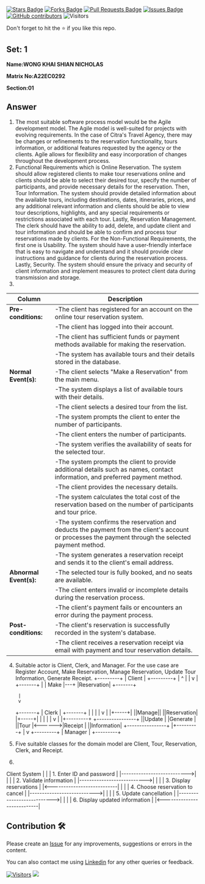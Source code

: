 <a href="https://github.com/drshahizan/learn-php/stargazers"><img src="https://img.shields.io/github/stars/drshahizan/learn-php" alt="Stars Badge"/></a>
<a href="https://github.com/drshahizan/learn-php/network/members"><img src="https://img.shields.io/github/forks/drshahizan/learn-php" alt="Forks Badge"/></a>
<a href="https://github.com/drshahizan/learn-php/pulls"><img src="https://img.shields.io/github/issues-pr/drshahizan/learn-php" alt="Pull Requests Badge"/></a>
<a href="https://github.com/drshahizan/learn-php/issues"><img src="https://img.shields.io/github/issues/drshahizan/learn-php" alt="Issues Badge"/></a>
<a href="https://github.com/drshahizan/learn-php/graphs/contributors"><img alt="GitHub contributors" src="https://img.shields.io/github/contributors/drshahizan/learn-php?color=2b9348"></a>
![Visitors](https://api.visitorbadge.io/api/visitors?path=https%3A%2F%2Fgithub.com%2Fdrshahizan%2Fsoftware-engineering&labelColor=%23d9e3f0&countColor=%23697689&style=flat)

Don't forget to hit the :star: if you like this repo.

## Set: 1

**Name:WONG KHAI SHIAN NICHOLAS** 

**Matrix No:A22EC0292**

**Section:01**

## Answer
1.  The most suitable software process model would be the Agile development model. The Agile model is well-suited for projects with evolving requirements. In the case of Citra's Travel Agency, there may be changes or refinements to the reservation functionality, tours information, or additional features requested by the agency or the clients. Agile allows for flexibility and easy incorporation of changes throughout the development process.
2.  Functional Requirements which is Online Reservation. The system should allow registered clients to make tour reservations online and clients should be able to select their desired tour, specify the number of participants, and provide necessary details for the reservation. Then, Tour Information. The system should provide detailed information about the available tours, including destinations, dates, itineraries, prices, and any additional relevant information and clients should be able to view tour descriptions, highlights, and any special requirements or restrictions associated with each tour. Lastly, Reservation Management. The clerk should have the ability to add, delete, and update client and tour information and should be able to confirm and process tour reservations made by clients. For the Non-Functional Requirements, the first one is Usability. The system should have a user-friendly interface that is easy to navigate and understand and it should provide clear instructions and guidance for clients during the reservation process. Lastly, Security. The system should ensure the privacy and security of client information and implement measures to protect client data during transmission and storage.
3.
| Column | Description |
|-----------------------------|----------------------------------|
| **Pre-conditions:**         |-The client has registered for an account on the online tour reservation system.|
|        |-The client has logged into their account.|
|        |-The client has sufficient funds or payment methods available for making the reservation.|
         |-The system has available tours and their details stored in the database.|
| **Normal Event(s):**        |-The client selects "Make a Reservation" from the main menu.|
|                             |-The system displays a list of available tours with their details.  |
|                             |-The client selects a desired tour from the list.  |
|                             |-The system prompts the client to enter the number of participants.  |
|                             |-The client enters the number of participants.  |
|                             |-The system verifies the availability of seats for the selected tour.  |
|                             |-The system prompts the client to provide additional details such as names, contact information, and preferred payment method.  |
|                             |-The client provides the necessary details.  |
|                             |-The system calculates the total cost of the reservation based on the number of participants and tour price.  |
|                             |-The system confirms the reservation and deducts the payment from the client's account or processes the payment through the selected payment method.  |
|                             |-The system generates a reservation receipt and sends it to the client's email address.  |
| **Abnormal Event(s):**      |-The selected tour is fully booked, and no seats are available.  |
|                             |-The client enters invalid or incomplete details during the reservation process.  |
|                             |-The client's payment fails or encounters an error during the payment process.  |                             
| **Post-conditions:**        |-The client's reservation is successfully recorded in the system's database.  |
|                             |-The client receives a reservation receipt via email with payment and tour reservation details.  |
4.  Suitable actor is Client, Clerk, and Manager. For the use case are Register Account, Make Reservation, Manage Reservation, Update Tour Information, Generate Receipt.
        +---------+
        |  Client |
        +---------+
           |     ^
           |     |
           v     |
     +-------+   |
     |  Make |---+
     |Reservation|
     +-------+

         |
         v

     +-------+
     |  Clerk |
     +-------+
     |   |   |
     |   v   |
     |+-----+|
     ||Manage||
     ||Reservation|
     |+-----+|
     |   |   |
     |   v   |
     |+---------+        +----------------+
     ||Update |        |Generate   |
     ||Tour   |<------>|Receipt     |
     ||Information|        +----------------+
     |+---------+
         |
         v
     +---------+
     | Manager |
     +---------+
5. Five suitable  classes for the domain model are Client, Tour, Reservation, Clerk, and Receipt.
6. 
Client       System
   |             |
   |   1. Enter ID and password   |
   |--------------------------->|
   |             |
   |   2. Validate information   |
   |--------------------------->|
   |             |
   |    3. Display reservations  |
   |<---------------------------|
   |             |
   |   4. Choose reservation to cancel   |
   |--------------------------->|
   |             |
   |      5. Update cancellation     |
   |--------------------------->|
   |             |
   |    6. Display updated information  |
   |<---------------------------|

## Contribution 🛠️
Please create an [Issue](https://github.com/drshahizan/learn-php/issues) for any improvements, suggestions or errors in the content.

You can also contact me using [Linkedin](https://www.linkedin.com/in/drshahizan/) for any other queries or feedback.

[![Visitors](https://api.visitorbadge.io/api/visitors?path=https%3A%2F%2Fgithub.com%2Fdrshahizan&labelColor=%23697689&countColor=%23555555&style=plastic)](https://visitorbadge.io/status?path=https%3A%2F%2Fgithub.com%2Fdrshahizan)
![](https://hit.yhype.me/github/profile?user_id=81284918)


